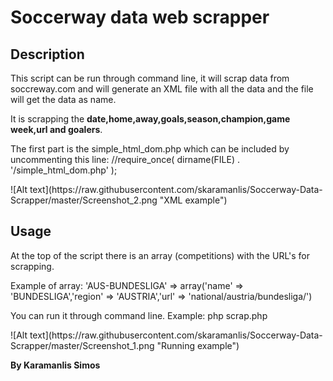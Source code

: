 # Soccerway data web scrapper
<h2>Description</h2>
<p>This script can be run through command line, it will scrap data from soccreway.com and will generate an XML file with all the data and the file will get the data as name.</p>
<p>It is scrapping the <b>date,home,away,goals,season,champion,game week,url and goalers</b>.<p>
<p>The first part is the simple_html_dom.php which can be included by uncommenting this line: 
//require_once( dirname(FILE) . '/simple_html_dom.php' );</p>
![Alt text](https://raw.githubusercontent.com/skaramanlis/Soccerway-Data-Scrapper/master/Screenshot_2.png "XML example")
<h2>Usage</h2>
<p>At the top of the script there is an array (competitions) with the URL's for scrapping.</p>
<p>Example of array: 
'AUS-BUNDESLIGA' => array('name' => 'BUNDESLIGA','region' => 'AUSTRIA','url' => 'national/austria/bundesliga/')</p>
<p>You can run it through command line.
Example: php scrap.php </p>
![Alt text](https://raw.githubusercontent.com/skaramanlis/Soccerway-Data-Scrapper/master/Screenshot_1.png "Running example")
<p></p><p></p>
<p><b>By Karamanlis Simos</b></p>
